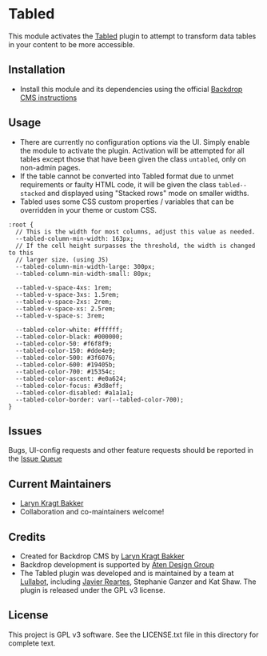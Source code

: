 # Tabled

This module activates the [Tabled](https://github.com/Lullabot/tabled) plugin
to attempt to transform data tables in your content to be more accessible.

## Installation

 - Install this module and its dependencies using the official
  [Backdrop CMS instructions](https://backdropcms.org/guide/modules)

## Usage

  - There are currently no configuration options via the UI. Simply enable the
  module to activate the plugin. Activation will be attempted for all tables
  except those that have been given the class `untabled`, only on non-admin
  pages.
  - If the table cannot be converted into Tabled format due to unmet
  requirements or faulty HTML code, it will be given the class `tabled--stacked`
  and displayed using "Stacked rows" mode on smaller widths.
  - Tabled uses some CSS custom properties / variables that can be overridden in
  your theme or custom CSS.

```
:root {
  // This is the width for most columns, adjust this value as needed.
  --tabled-column-min-width: 163px;
  // If the cell height surpasses the threshold, the width is changed to this
  // larger size. (using JS)
  --tabled-column-min-width-large: 300px;
  --tabled-column-min-width-small: 80px;

  --tabled-v-space-4xs: 1rem;
  --tabled-v-space-3xs: 1.5rem;
  --tabled-v-space-2xs: 2rem;
  --tabled-v-space-xs: 2.5rem;
  --tabled-v-space-s: 3rem;

  --tabled-color-white: #ffffff;
  --tabled-color-black: #000000;
  --tabled-color-50: #f6f8f9;
  --tabled-color-150: #dde4e9;
  --tabled-color-500: #3f6076;
  --tabled-color-600: #19405b;
  --tabled-color-700: #15354c;
  --tabled-color-ascent: #e0a624;
  --tabled-color-focus: #3d8eff;
  --tabled-color-disabled: #a1a1a1;
  --tabled-color-border: var(--tabled-color-700);
}
```

## Issues

Bugs, UI-config requests and other feature requests should be reported in the
[Issue Queue](https://github.com/backdrop-contrib/tabled/issues)

## Current Maintainers

 - [Laryn Kragt Bakker](https://github.com/laryn)
 - Collaboration and co-maintainers welcome!

## Credits

 - Created for Backdrop CMS by [Laryn Kragt Bakker](https://github.com/laryn)
 - Backdrop development is supported by [Aten Design Group](https://aten.io)
 - The Tabled plugin was developed and is maintained by a team at
 [Lullabot](https://lullabot.com), including
 [Javier Reartes](https://github.com/javi-er),  Stephanie Ganzer and Kat Shaw.
 The plugin is released under the GPL v3 license.

## License

This project is GPL v3 software. See the LICENSE.txt file in this directory for
complete text.

